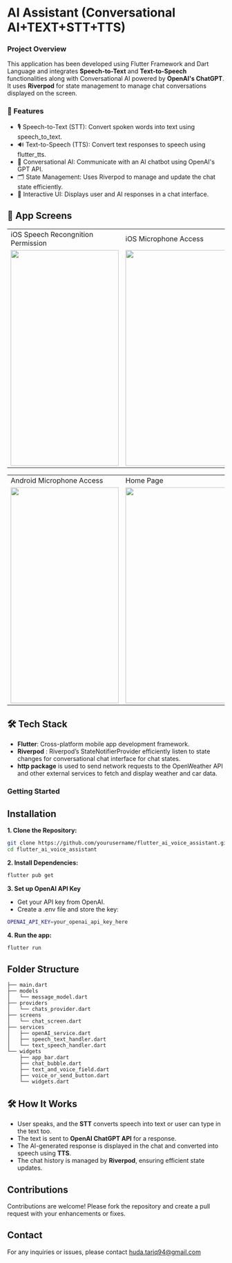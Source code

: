 # AI Assistant (Conversational AI+TEXT+STT+TTS)

### Project Overview

This application has been developed using Flutter Framework and Dart Language and integrates **Speech-to-Text** and **Text-to-Speech** functionalities along with Conversational AI powered by **OpenAI's ChatGPT**. It uses **Riverpod** for state management to manage chat conversations displayed on the screen.

### 🚀 Features

* 🎙 Speech-to-Text (STT): Convert spoken words into text using speech_to_text.
* 🔊 Text-to-Speech (TTS): Convert text responses to speech using flutter_tts.
* 🤖 Conversational AI: Communicate with an AI chatbot using OpenAI's GPT API.
* 🗂 State Management: Uses Riverpod to manage and update the chat state efficiently.
* 📝 Interactive UI: Displays user and AI responses in a chat interface.




## 🎨 App Screens
<table>
  <tr>
     <td>iOS Speech Recongnition Permission</td>
     <td>iOS Microphone Access</td>
     <td>iOS Chat Interface</td>
    
  </tr>
  <tr>
    <td><img src="https://github.com/user-attachments/assets/aef33f23-ad92-4c31-bb17-baf8158b436f" width=250 height=500></td>
    <td><img src="https://github.com/user-attachments/assets/e5de643a-5688-4a61-9fc3-119a6698574f" width=250 height=500></td>
    <td><img src="https://github.com/user-attachments/assets/f3ef52cc-078d-45d6-9bb3-5465da4a2dfa" width=250 height=500></td>
  </tr>
 </table>

 <table>
  <tr>
     <td>Android Microphone Access</td>
     <td>Home Page</td>
     <td>Android Chat Interface</td>
    
  </tr>


  <tr>
    <td><img src="https://github.com/user-attachments/assets/a2d020e2-fac5-48e7-bb13-344ff16ffa84" width=250 height=500></td>
    <td><img src="https://github.com/user-attachments/assets/36aa44e6-dd11-4e52-bbeb-f038a4c6ead8" width=250 height=500></td>
    <td><img src="https://github.com/user-attachments/assets/44714336-5d93-4355-a6dc-ec9af6fde485" width=250 height=500></td>
  </tr>
 </table>


## 🛠️ Tech Stack
* **Flutter**: Cross-platform mobile app development framework.
* **Riverpod** : Riverpod’s StateNotifierProvider efficiently listen to state changes for conversational chat interface for chat states.
* **http package** is used to send network requests to the OpenWeather API and other external services to fetch and display weather and car data.



### Getting Started

## Installation

**1. Clone the Repository:**  

```sh
git clone https://github.com/yourusername/flutter_ai_voice_assistant.git
cd flutter_ai_voice_assistant
```

**2. Install Dependencies:**

```sh
flutter pub get
```


**3. Set up OpenAI API Key**

* Get your API key from OpenAI.
* Create a .env file and store the key:
```sh
OPENAI_API_KEY=your_openai_api_key_here
```

**4. Run the app:**

```sh
flutter run
```



## Folder Structure
```
├── main.dart
├── models
│   └── message_model.dart
├── providers
│   └── chats_provider.dart
├── screens
│   └── chat_screen.dart
├── services
│   ├── openAI_service.dart
│   ├── speech_text_handler.dart
│   └── text_speech_handler.dart
└── widgets
    ├── app_bar.dart
    ├── chat_bubble.dart
    ├── text_and_voice_field.dart
    ├── voice_or_send_button.dart
    └── widgets.dart

```

## 🛠 How It Works
* User speaks, and the **STT** converts speech into text or user can type in the text too.
* The text is sent to **OpenAI ChatGPT API** for a response.
* The AI-generated response is displayed in the chat and converted into speech using **TTS**.
* The chat history is managed by **Riverpod**, ensuring efficient state updates.



## Contributions
Contributions are welcome! Please fork the repository and create a pull request with your enhancements or fixes.

## Contact
For any inquiries or issues, please contact huda.tariq94@gmail.com



